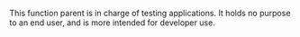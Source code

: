 This function parent is in charge of testing applications.
It holds no purpose to an end user, and is more intended 
for developer use.
